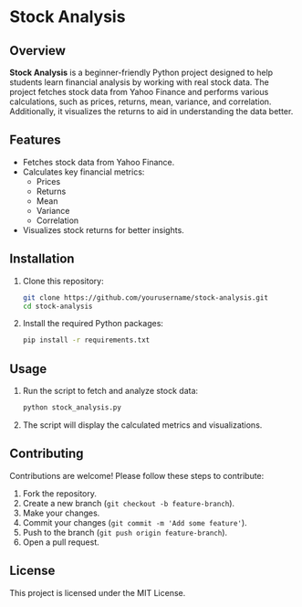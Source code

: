 # Stock Analysis

## Overview

**Stock Analysis** is a beginner-friendly Python project designed to help students learn financial analysis by working with real stock data. The project fetches stock data from Yahoo Finance and performs various calculations, such as prices, returns, mean, variance, and correlation. Additionally, it visualizes the returns to aid in understanding the data better.

## Features

- Fetches stock data from Yahoo Finance.
- Calculates key financial metrics:
  - Prices
  - Returns
  - Mean
  - Variance
  - Correlation
- Visualizes stock returns for better insights.

## Installation

1. Clone this repository:
   ```bash
   git clone https://github.com/yourusername/stock-analysis.git
   cd stock-analysis
   ```

2. Install the required Python packages:
   ```bash
   pip install -r requirements.txt
   ```

## Usage

1. Run the script to fetch and analyze stock data:
   ```bash
   python stock_analysis.py
   ```

2. The script will display the calculated metrics and visualizations.


## Contributing

Contributions are welcome! Please follow these steps to contribute:

1. Fork the repository.
2. Create a new branch (`git checkout -b feature-branch`).
3. Make your changes.
4. Commit your changes (`git commit -m 'Add some feature'`).
5. Push to the branch (`git push origin feature-branch`).
6. Open a pull request.

## License

This project is licensed under the MIT License.
